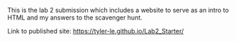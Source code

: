 This is the lab 2 submission which includes a website to serve as an intro to HTML and my answers to the scavenger hunt.

Link to published site: https://tyler-le.github.io/Lab2_Starter/
